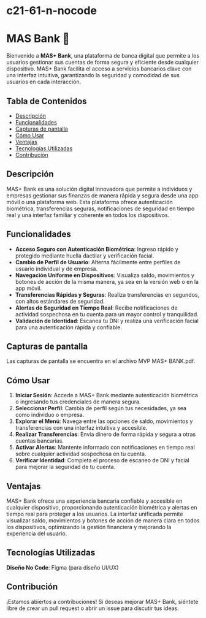 # c21-61-n-nocode


<h1>MAS Bank 🏦</h1>

<p>Bienvenido a <strong>MAS+ Bank</strong>, una plataforma de banca digital que permite a los usuarios gestionar sus cuentas de forma segura y eficiente desde cualquier dispositivo. MAS+ Bank facilita el acceso a servicios bancarios clave con una interfaz intuitiva, garantizando la seguridad y comodidad de sus usuarios en cada interacción.</p>

<h2>Tabla de Contenidos</h2>

<ul>
  
  
<li><a href="#descripción">Descripción</a></li>
  
  
<li><a href="#funcionalidades">Funcionalidades</a></li>
<li><a href="#capturas-de-pantalla">Capturas de pantalla</a></li>
  <li><a href="#cómo-usar">Cómo Usar</a></li>
  
  
<li><a href="#ventajas">Ventajas</a></li>
  <li><a href="#tecnologías-utilizadas">Tecnologías Utilizadas</a></li>
  <li><a href="#contribución">Contribución</a></li>


</ul
</ul>

<h2 id="descripción">Descripción</h2>
<p>MAS+ Bank es una solución digital innovadora que permite a individuos y empresas gestionar sus finanzas de manera rápida y segura desde una app móvil o una plataforma web. Esta plataforma ofrece autenticación biométrica, transferencias seguras, notificaciones de seguridad en tiempo real y una interfaz familiar y coherente en todos los dispositivos.</p>

<h2 id="funcionalidades">Funcionalidades</h2>
<ul>
  <li><strong>Acceso Seguro con Autenticación Biométrica</strong>: Ingreso rápido y protegido mediante huella dactilar y verificación facial.</li>
  <li><strong>Cambio de Perfil de Usuario</strong>: Alterna fácilmente entre perfiles de usuario individual y de empresa.</li>
  <li><strong>Navegación Uniforme en Dispositivos</strong>: Visualiza saldo, movimientos y botones de acción de la misma manera, ya sea en la versión web o en la app móvil.</li>
  
  
<li><strong>Transferencias Rápidas y Seguras</strong>: Realiza transferencias en segundos, con altos estándares de seguridad.</li>
  <li><strong>Alertas de Seguridad en Tiempo Real</strong>: Recibe notificaciones de actividad sospechosa en tu cuenta para un mayor control y tranquilidad.</li>
  <li><strong>Validación de Identidad</strong>: Escanea tu DNI y realiza una verificación facial para una autenticación rápida y confiable.</li>
</ul>

<h2 id="capturas-de-pantalla">Capturas de pantalla</h2>

<p>Las capturas de pantalla se encuentra en el archivo MVP MAS+ BANK.pdf.</p>

<h2 id="cómo-usar">Cómo Usar</h2>


<ol>
  <li><strong>Iniciar Sesión</strong>: Accede a MAS+ Bank mediante autenticación biométrica o ingresando tus credenciales de manera segura.</li>
  <li><strong>Seleccionar Perfil</strong>: Cambia de perfil según tus necesidades, ya sea como individuo o empresa.</li>
  
  
<li><strong>Explorar el Menú</strong>: Navega entre las opciones de saldo, movimientos y transferencias con una interfaz intuitiva y accesible.</li>
  <li><strong>Realizar Transferencias</strong>: Envía dinero de forma rápida y segura a otras cuentas bancarias.</li>
  
  
<li><strong>Activar Alertas</strong>: Mantente informado con notificaciones en tiempo real sobre cualquier actividad sospechosa en tu cuenta.</li>
  <li><strong>Verificar Identidad</strong>: Completa el proceso de escaneo de DNI y facial para mejorar la seguridad de tu cuenta.</li>
</ol>

<h2 id="ventajas">Ventajas</h2>
<p>MAS+ Bank ofrece una experiencia bancaria confiable y accesible en cualquier dispositivo, proporcionando autenticación biométrica y alertas en tiempo real para proteger a los usuarios. La interfaz unificada permite visualizar saldo, movimientos y botones de acción de manera clara en todos los dispositivos, optimizando la gestión financiera y mejorando la experiencia del usuario.</p>

<h2 id="tecnologías-utilizadas">Tecnologías Utilizadas</h2>
  <p><strong>Diseño No Code</strong>: Figma (para diseño UI/UX)</p>

<h2 id="contribución">Contribución</h2>
 <p>¡Estamos abiertos a contribuciones! Si deseas mejorar MAS+ Bank, siéntete libre de crear un pull request o abrir un issue para discutir tus ideas.</p>
